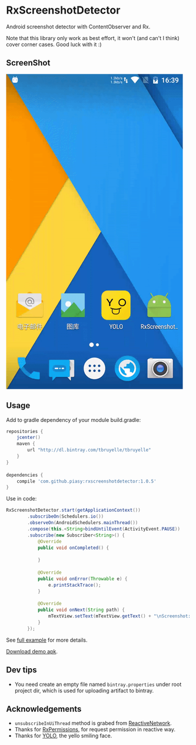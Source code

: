 # RxScreenshotDetector
Android screenshot detector with ContentObserver and Rx.

Note that this library only work as best effort, it won't (and can't I think) cover corner cases. Good luck with it :)

## ScreenShot

![screenshot-detector-demo.gif](art/screenshot-detector-demo.gif)

## Usage
Add to gradle dependency of your module build.gradle:

```gradle
repositories {
    jcenter()
    maven { 
        url "http://dl.bintray.com/tbruyelle/tbruyelle" 
    }
}

dependencies {
    compile 'com.github.piasy:rxscreenshotdetector:1.0.5'
}
```

Use in code:

```java
RxScreenshotDetector.start(getApplicationContext())
        .subscribeOn(Schedulers.io())
        .observeOn(AndroidSchedulers.mainThread())
        .compose(this.<String>bindUntilEvent(ActivityEvent.PAUSE))
        .subscribe(new Subscriber<String>() {
            @Override
            public void onCompleted() {

            }

            @Override
            public void onError(Throwable e) {
                e.printStackTrace();
            }

            @Override
            public void onNext(String path) {
                mTextView.setText(mTextView.getText() + "\nScreenshot: " + path);
            }
        });
```

See [full example](https://github.com/Piasy/RxScreenshotDetector/tree/master/app) for more details.

[Download demo apk](https://www.pgyer.com/yaVT).

## Dev tips
+  You need create an empty file named `bintray.properties` under root project dir, which is used for uploading artifact to bintray.

## Acknowledgements
+  `unsubscribeInUiThread` method is grabed from [ReactiveNetwork](https://github.com/pwittchen/ReactiveNetwork).
+  Thanks for [RxPermissions](https://github.com/tbruyelle/RxPermissions), for request permission in reactive way.
+  Thanks for [YOLO](https://www.yoloyolo.tv/), the yello smiling face.
